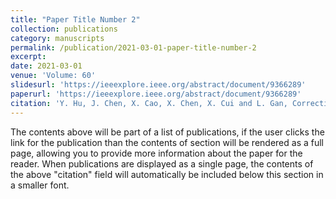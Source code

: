```yaml
---
title: "Paper Title Number 2"
collection: publications
category: manuscripts
permalink: /publication/2021-03-01-paper-title-number-2
excerpt: 
date: 2021-03-01
venue: 'Volume: 60'
slidesurl: 'https://ieeexplore.ieee.org/abstract/document/9366289'
paperurl: 'https://ieeexplore.ieee.org/abstract/document/9366289'
citation: 'Y. Hu, J. Chen, X. Cao, X. Chen, X. Cui and L. Gan, Correcting the Saturation Effect in DMSP/OLS Stable Nighttime Light Products Based on Radiance-Calibrated Data, in IEEE Transactions on Geoscience and Remote Sensing, vol. 60, pp. 1-11, 2022, Art no. 5602011, doi: 10.1109/TGRS.2021.3060170.'
---
```


The contents above will be part of a list of publications, if the user clicks the link for the publication than the contents of section will be rendered as a full page, allowing you to provide more information about the paper for the reader. When publications are displayed as a single page, the contents of the above "citation" field will automatically be included below this section in a smaller font.
